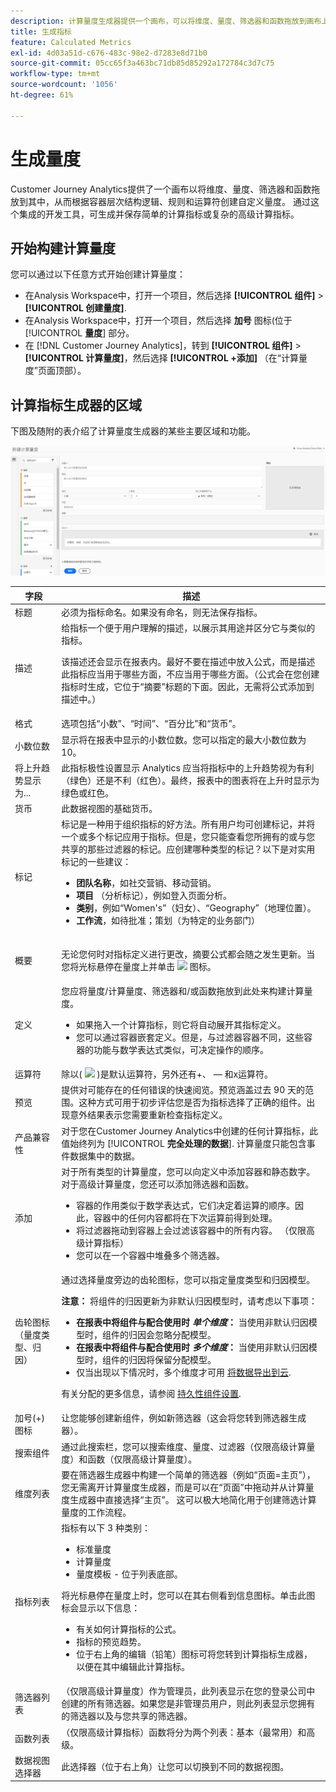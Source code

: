 ```yaml
---
description: 计算量度生成器提供一个画布，可以将维度、量度、筛选器和函数拖放到画布上，以基于容器层次结构逻辑、规则和运算符创建自定义量度。通过此集成式开发工具，您可以生成并保存简单的计算量度或复杂的高级计算量度。
title: 生成指标
feature: Calculated Metrics
exl-id: 4d03a51d-c676-483c-98e2-d7283e8d71b0
source-git-commit: 05cc65f3a463bc71db85d85292a172784c3d7c75
workflow-type: tm+mt
source-wordcount: '1056'
ht-degree: 61%

---
```


# 生成量度

Customer Journey Analytics提供了一个画布以将维度、量度、筛选器和函数拖放到其中，从而根据容器层次结构逻辑、规则和运算符创建自定义量度。 通过这个集成的开发工具，可生成并保存简单的计算指标或复杂的高级计算指标。

## 开始构建计算量度

您可以通过以下任意方式开始创建计算量度：

* 在Analysis Workspace中，打开一个项目，然后选择 **[!UICONTROL 组件]** > **[!UICONTROL 创建量度]**.
* 在Analysis Workspace中，打开一个项目，然后选择 **加号** 图标(位于 [!UICONTROL **量度**] 部分。
* 在 [!DNL Customer Journey Analytics]，转到 **[!UICONTROL 组件]** > **[!UICONTROL 计算量度]**，然后选择 **[!UICONTROL +添加]** （在“计算量度”页面顶部）。

## 计算指标生成器的区域

下图及随附的表介绍了计算量度生成器的某些主要区域和功能。

![](assets/cm_builder_ui.png)

| 字段 | 描述 |
| --- | --- |
| 标题 | 必须为指标命名。如果没有命名，则无法保存指标。 |
| 描述 | 给指标一个便于用户理解的描述，以展示其用途并区分它与类似的指标。 <p>该描述还会显示在报表内。最好不要在描述中放入公式，而是描述此指标应当用于哪些方面，不应当用于哪些方面。（公式会在您创建指标时生成，它位于“摘要”标题的下面。因此，无需将公式添加到描述中。） </p> |
| 格式 | 选项包括“小数”、“时间”、“百分比”和“货币”。 |
| 小数位数 | 显示将在报表中显示的小数位数。您可以指定的最大小数位数为 10。 |
| 将上升趋势显示为... | 此指标极性设置显示 Analytics 应当将指标中的上升趋势视为有利（绿色）还是不利（红色）。最终，报表中的图表将在上升时显示为绿色或红色。 |
| 货币 | 此数据视图的基础货币。 |
| 标记 | 标记是一种用于组织指标的好方法。所有用户均可创建标记，并将一个或多个标记应用于指标。但是，您只能查看您所拥有的或与您共享的那些过滤器的标记。应创建哪种类型的标记？以下是对实用标记的一些建议：<ul><li>**团队名称**，如社交营销、移动营销。</li><li>**项目** （分析标记），例如登入页面分析。</li><li>**类别**，例如“Women&#39;s”（妇女）、“Geography”（地理位置）。</li><li>**工作流**，如待批准；策划（为特定的业务部门）</li></ul> |
| 概要 | <p>无论您何时对指标定义进行更改，摘要公式都会随之发生更新。当您将光标悬停在量度上并单击 <img placement="inline"  src="https://spectrum.adobe.com/static/icons/workflow_18/Smock_Info_18_N.svg" id="image_BDA0EAF89C19440CB02AE248BA3F968E" /> 图标。 </p> |
| 定义 | 您应将量度/计算量度、筛选器和/或函数拖放到此处来构建计算量度。 <ul><li>如果拖入一个计算指标，则它将自动展开其指标定义。 </li> <li>您可以通过容器嵌套定义。但是，与过滤器容器不同，这些容器的功能与数学表达式类似，可决定操作的顺序。 </li> </ul> |
| 运算符 | 除以( <img placement="inline"  src="https://spectrum.adobe.com/static/icons/workflow_18/Smock_Divide_18_N.svg" width="15" id="image_320D7363DE024BDEB21E44606C8B367F" width="25px" /> )是默认运算符，另外还有+、 — 和x运算符。 |
| 预览 | 提供对可能存在的任何错误的快速阅览。预览涵盖过去 90 天的范围。这种方式可用于初步评估您是否为指标选择了正确的组件。出现意外结果表示您需要重新检查指标定义。 |
| 产品兼容性 | 对于您在Customer Journey Analytics中创建的任何计算指标，此值始终列为 [!UICONTROL **完全处理的数据**]. 计算量度只能包含事件数据集中的数据。 |
| 添加 | 对于所有类型的计算量度，您可以向定义中添加容器和静态数字。对于高级计算量度，您还可以添加筛选器和函数。<ul><li>容器的作用类似于数学表达式，它们决定着运算的顺序。因此，容器中的任何内容都将在下次运算前得到处理。</li><li>将过滤器拖动到容器上会过滤该容器中的所有内容。 （仅限高级计算指标）</li><li>您可以在一个容器中堆叠多个筛选器。</li></ul> |
| 齿轮图标（量度类型、归因） | 通过选择量度旁边的齿轮图标，您可以指定量度类型和归因模型。 <p>**注意：** 将组件的归因更新为非默认归因模型时，请考虑以下事项：</p><ul><li>**在报表中将组件与配合使用时 *单个维度*：** 当使用非默认归因模型时，组件的归因会忽略分配模型。</li><li>**在报表中将组件与配合使用时 *多个维度*：** 当使用非默认归因模型时，组件的归因将保留分配模型。</li><li>仅当出现以下情况时，多个维度才可用 [将数据导出到云](/help/analysis-workspace/export/export-cloud.md).</li></ul> <p>有关分配的更多信息，请参阅 [持久性组件设置](/help/data-views/component-settings/persistence.md).</p> |
| 加号(+)图标 | 让您能够创建新组件，例如新筛选器（这会将您转到筛选器生成器）。 |
| 搜索组件 | 通过此搜索栏，您可以搜索维度、量度、过滤器（仅限高级计算量度）和函数（仅限高级计算量度）。 |
| 维度列表 | 要在筛选器生成器中构建一个简单的筛选器（例如“页面=主页”），您无需离开计算量度生成器，而是可以在“页面”中拖动并从计算量度生成器中直接选择“主页”。 这可以极大地简化用于创建筛选计算量度的工作流程。 |
| 指标列表 | 指标有以下 3 种类别：<ul><li>标准量度</li><li>计算量度</li><li>量度模板 - 位于列表底部。</li></ul>将光标悬停在量度上时，您可以在其右侧看到信息图标。单击此图标会显示以下信息：<ul><li>有关如何计算指标的公式。</li><li>指标的预览趋势。</li><li>位于右上角的编辑（铅笔）图标可将您转到计算指标生成器，以便在其中编辑此计算指标。</li></ul> |
| 筛选器列表 | （仅限高级计算量度）作为管理员，此列表显示在您的登录公司中创建的所有筛选器。如果您是非管理员用户，则此列表显示您拥有的筛选器以及与您共享的筛选器。 |
| 函数列表 | （仅限高级计算指标）函数将分为两个列表：基本（最常用）和高级。 |
| 数据视图选择器 | 此选择器（位于右上角）让您可以切换到不同的数据视图。 |
